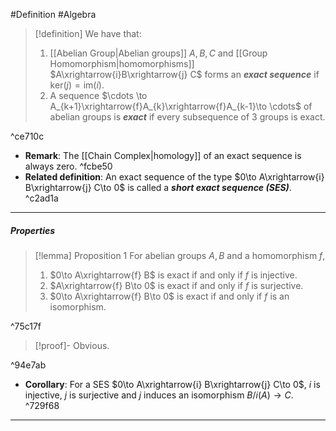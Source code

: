 #Definition #Algebra 

> [!definition]
> We have that:
> 1. [[Abelian Group|Abelian groups]] $A,B,C$ and [[Group Homomorphism|homomorphisms]] $A\xrightarrow{i}B\xrightarrow{j} C$ forms an ***exact sequence*** if $\text{ker}(j)=\text{im}(i)$. 
> 2. A sequence $\cdots \to A_{k+1}\xrightarrow{f}A_{k}\xrightarrow{f}A_{k-1}\to \cdots$ of abelian groups is ***exact*** if every subsequence of 3 groups is exact.

^ce710c

- **Remark**: The [[Chain Complex|homology]] of an exact sequence is always zero. ^fcbe50
- **Related definition**: An exact sequence of the type $0\to A\xrightarrow{i} B\xrightarrow{j} C\to 0$ is called a ***short exact sequence (SES)***.  ^c2ad1a
---
##### Properties
> [!lemma] Proposition 1
> For abelian groups $A,B$ and a homomorphism $f$,
> 1. $0\to A\xrightarrow{f} B$ is exact if and only if $f$ is injective.
> 2. $A\xrightarrow{f} B\to 0$ is exact if and only if $f$ is surjective.
> 3. $0\to A\xrightarrow{f} B\to 0$ is exact if and only if $f$ is an isomorphism.

^75c17f

> [!proof]-
> Obvious.

^94e7ab

- **Corollary**: For a SES $0\to A\xrightarrow{i} B\xrightarrow{j} C\to 0$, $i$ is injective, $j$ is surjective and $j$ induces an isomorphism $B /i(A)\to C$.  ^729f68
---
#####